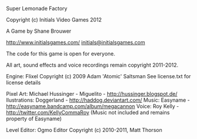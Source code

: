 Super Lemonade Factory

Copyright (c) Initials Video Games 2012

A Game by Shane Brouwer

http://www.initialsgames.com/
initials@initialsgames.com

The code for this game is open for everyone.

All art, sound effects and voice recordings remain copyright 2011-2012.

Engine: Flixel Copyright (c) 2009 Adam 'Atomic' Saltsman
See license.txt for license details

Pixel Art:    Michael Hussinger - Miguelito - http://hussinger.blogspot.de/
Ilustrations: Doggerland                    - http://haddog.deviantart.com/
Music:        Easyname                      - http://easyname.bandcamp.com/album/megacannon
Voice:        Roy Kelly                     - http://twitter.com/KellyCommaRoy
(Music not included and remains property of Easyname)

Level Editor: Ogmo Editor Copyright (c) 2010-2011, Matt Thorson